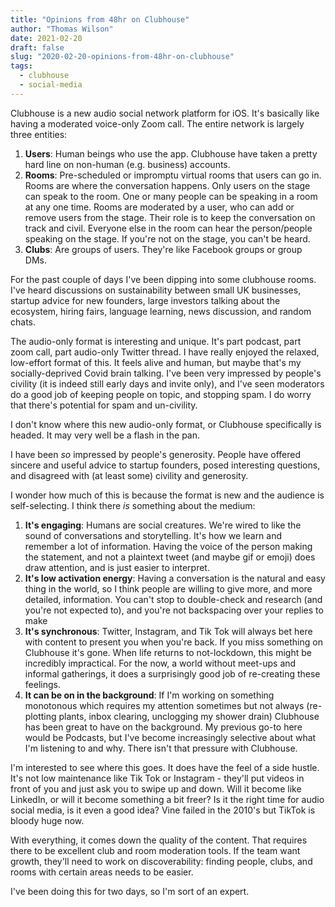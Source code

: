 ```yaml
---
title: "Opinions from 48hr on Clubhouse"
author: "Thomas Wilson"
date: 2021-02-20
draft: false
slug: "2020-02-20-opinions-from-48hr-on-clubhouse"
tags:
  - clubhouse
  - social-media
---
```


Clubhouse is a new audio social network platform for iOS. It's basically like having a moderated voice-only Zoom call. The entire network is largely three entities:

1. **Users**: Human beings who use the app. Clubhouse have taken a pretty hard line on non-human (e.g. business) accounts.
2. **Rooms**: Pre-scheduled or impromptu virtual rooms that users can go in. Rooms are where the conversation happens. Only users on the stage can speak to the room. One or many people can be speaking in a room at any one time. Rooms are moderated by a user, who can add or remove users from the stage. Their role is to keep the conversation on track and civil. Everyone else in the room can hear the person/people speaking on the stage. If you're not on the stage, you can't be heard.
3. **Clubs**: Are groups of users. They're like Facebook groups or group DMs.

For the past couple of days I've been dipping into some clubhouse rooms. I've heard discussions on sustainability between small UK businesses, startup advice for new founders, large investors talking about the ecosystem, hiring fairs, language learning, news discussion, and random chats.

The audio-only format is interesting and unique. It's part podcast, part zoom call, part audio-only Twitter thread. I have really enjoyed the relaxed, low-effort format of this. It feels alive and human, but maybe that's my socially-deprived Covid brain talking. I've been very impressed by people's civility (it is indeed still early days and invite only), and I've seen moderators do a good job of keeping people on topic, and stopping spam. I do worry that there's potential for spam and un-civility.

I don't know where this new audio-only format, or Clubhouse specifically is headed. It may very well be a flash in the pan.

I have been _so_ impressed by people's generosity. People have offered sincere and useful advice to startup founders, posed interesting questions, and disagreed with (at least some) civility and generosity.

I wonder how much of this is because the format is new and the audience is self-selecting. I think there _is_ something about the medium:

1. **It's engaging**: Humans are social creatures. We're wired to like the sound of conversations and storytelling. It's how we learn and remember a lot of information. Having the voice of the person making the statement, and not a plaintext tweet (and maybe gif or emoji) does draw attention, and is just easier to interpret.
2. **It's low activation energy**: Having a conversation is the natural and easy thing in the world, so I think people are willing to give more, and more detailed, information. You can't stop to double-check and research (and you're not expected to), and you're not backspacing over your replies to make
3. **It's synchronous**: Twitter, Instagram, and Tik Tok will always bet here with content to present you when you're back. If you miss something on Clubhouse it's gone. When life returns to not-lockdown, this might be incredibly impractical. For the now, a world without meet-ups and informal gatherings, it does a surprisingly good job of re-creating these feelings.
4. **It can be on in the background**: If I'm working on something monotonous which requires my attention sometimes but not always (re-plotting plants, inbox clearing, unclogging my shower drain) Clubhouse has been great to have on the background. My previous go-to here would be Podcasts, but I've become increasingly selective about what I'm listening to and why. There isn't that pressure with Clubhouse.

I'm interested to see where this goes. It does have the feel of a side hustle. It's not low maintenance like Tik Tok or Instagram - they'll put videos in front of you and just ask you to swipe up and down. Will it become like LinkedIn, or will it become something a bit freer? Is it the right time for audio social media, is it even a good idea? Vine failed in the 2010's but TikTok is bloody huge now.

With everything, it comes down the quality of the content. That requires there to be excellent club and room moderation tools. If the team want growth, they'll need to work on discoverability: finding people, clubs, and rooms with certain areas needs to be easier.

I've been doing this for two days, so I'm sort of an expert.
